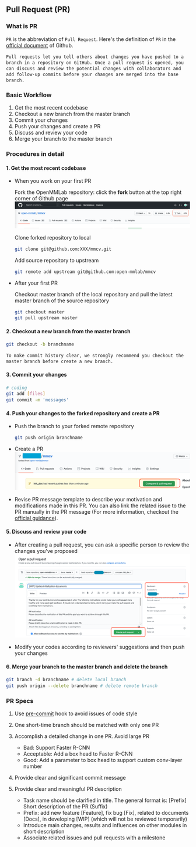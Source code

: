 ## Pull Request (PR)

### What is PR

`PR` is the abbreviation of `Pull Request`. Here's the definition of `PR` in the [official document](https://docs.github.com/en/github/collaborating-with-pull-requests/proposing-changes-to-your-work-with-pull-requests/about-pull-requests) of Github.

```
Pull requests let you tell others about changes you have pushed to a branch in a repository on GitHub. Once a pull request is opened, you can discuss and review the potential changes with collaborators and add follow-up commits before your changes are merged into the base branch.
```

### Basic Workflow

1. Get the most recent codebase
2. Checkout a new branch from the master branch
3. Commit your changes
4. Push your changes and create a PR
5. Discuss and review your code
6. Merge your branch to the master branch

### Procedures in detail

#### 1. Get the most recent codebase

- When you work on your first PR

  Fork the OpenMMLab repository: click the **fork** button at the top right corner of Github page
  ![avatar](../_static/community/1.png)

  Clone forked repository to local

  ```bash
  git clone git@github.com:XXX/mmcv.git
  ```

  Add source repository to upstream

  ```bash
  git remote add upstream git@github.com:open-mmlab/mmcv
  ```

- After your first PR

  Checkout master branch of the local repository and pull the latest master branch of the source repository

  ```bash
  git checkout master
  git pull upstream master
  ```

#### 2. Checkout a new branch from the master branch

```bash
git checkout -b branchname
```

```{tip}
To make commit history clear, we strongly recommend you checkout the master branch before create a new branch.
```

#### 3. Commit your changes

```bash
# coding
git add [files]
git commit -m 'messages'
```

#### 4. Push your changes to the forked repository and create a PR

- Push the branch to your forked remote repository

  ```bash
  git push origin branchname
  ```

- Create a PR
  ![avatar](../_static/community/2.png)

- Revise PR message template to describe your motivation and modifications made in this PR. You can also link the related issue to the PR manually in the PR message (For more information, checkout the [official guidance](https://docs.github.com/en/issues/tracking-your-work-with-issues/linking-a-pull-request-to-an-issue)).

#### 5. Discuss and review your code

- After creating a pull request, you can ask a specific person to review the changes you've proposed
  ![avatar](../_static/community/3.png)

- Modify your codes according to reviewers' suggestions and then push your changes

#### 6.  Merge your branch to the master branch and delete the branch

```bash
git branch -d branchname # delete local branch
git push origin --delete branchname # delete remote branch
```

### PR Specs

1. Use [pre-commit](https://pre-commit.com) hook to avoid issues of code style

2. One short-time branch should be matched with only one PR

3. Accomplish a detailed change in one PR. Avoid large PR

   - Bad: Support Faster R-CNN
   - Acceptable: Add a box head to Faster R-CNN
   - Good: Add a parameter to box head to support custom conv-layer number

4. Provide clear and significant commit message

5. Provide clear and meaningful PR description

   - Task name should be clarified in title. The general format is: \[Prefix\] Short description of the PR (Suffix)
   - Prefix: add new feature \[Feature\], fix bug \[Fix\], related to documents \[Docs\], in developing \[WIP\] (which will not be reviewed temporarily)
   - Introduce main changes, results and influences on other modules in short description
   - Associate related issues and pull requests with a milestone
